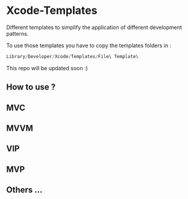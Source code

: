 # Xcode-Templates

Different templates to simplify the application of different development patterns.

To use those templates you have to copy the templates folders in : 
```swift
Library/Developer/Xcode/Templates/File\ Template\
```

This repo will be updated soon :)

## How to use ? 


## MVC 


## MVVM


## VIP 


## MVP 


## Others ... 


